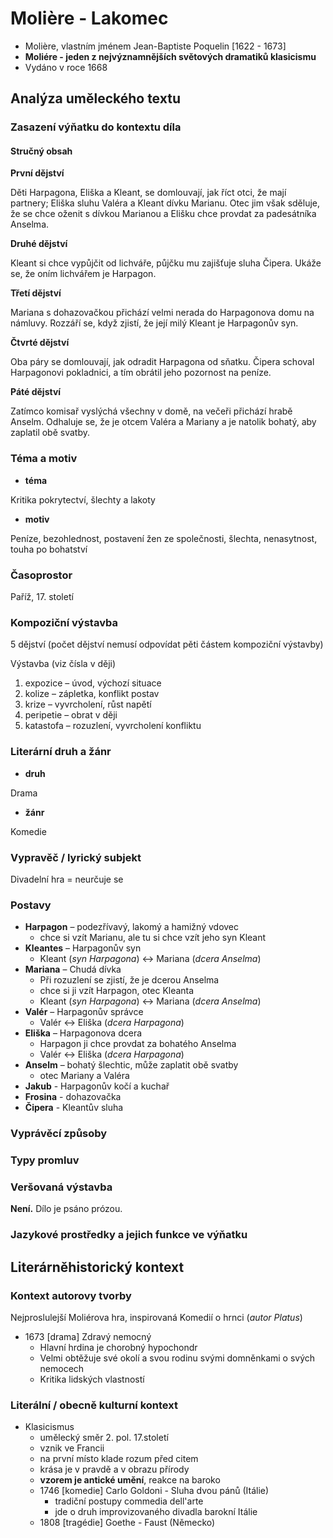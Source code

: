 # Molière - Lakomec
- Molière, vlastním jménem Jean-Baptiste Poquelin [1622 - 1673]
- **Moliére - jeden z nejvýznamnějších světových dramatiků klasicismu**
- Vydáno v roce 1668

## Analýza uměleckého textu

### Zasazení výňatku do kontextu díla

#### Stručný obsah

**První dějství**

Děti Harpagona, Eliška a Kleant, se domlouvají, jak říct otci, že mají partnery; Eliška sluhu Valéra a Kleant dívku Marianu. Otec jim však sděluje, že se chce oženit s dívkou Marianou a Elišku chce provdat za padesátníka Anselma.  

**Druhé dějství**

Kleant si chce vypůjčit od lichváře, půjčku mu zajišťuje sluha Čipera. Ukáže se, že oním lichvářem je Harpagon.  

**Třetí dějství**

Mariana s dohazovačkou přichází velmi nerada do Harpagonova domu na námluvy. Rozzáří se, když zjistí, že její milý Kleant je Harpagonův syn.  

**Čtvrté dějství**

Oba páry se domlouvají, jak odradit Harpagona od sňatku. Čipera schoval Harpagonovi pokladnici, a tím obrátil jeho pozornost na peníze.  

**Páté dějství**

Zatímco komisař vyslýchá všechny v domě, na večeři přichází hrabě Anselm. Odhaluje se, že je otcem Valéra a Mariany a je natolik bohatý, aby zaplatil obě svatby. 

### Téma a motiv

- **téma**

Kritika pokrytectví, šlechty a lakoty

- **motiv**

Peníze, bezohlednost, postavení žen ze společnosti, šlechta, nenasytnost, touha po bohatství

### Časoprostor

Paříž, 17. století

### Kompoziční výstavba

5 dějství (počet dějství nemusí odpovídat pěti částem kompoziční výstavby)  

Výstavba (viz čísla v ději) 
1. expozice – úvod, výchozí situace  
2. kolize – zápletka, konflikt postav  
3. krize – vyvrcholení, růst napětí  
4. peripetie – obrat v ději
5. katastofa – rozuzlení, vyvrcholení konfliktu

### Literární druh a žánr

- **druh**

Drama

- **žánr**

Komedie

### Vypravěč / lyrický subjekt

Divadelní hra = neurčuje se

### Postavy

- **Harpagon**
  – podezřívavý, lakomý a hamižný vdovec
  - chce si vzít Marianu, ale tu si chce vzít jeho syn Kleant
- **Kleantes**
  – Harpagonův syn
  - Kleant (*syn Harpagona*) <-> Mariana (*dcera Anselma*)
- **Mariana**
  – Chudá dívka
  - Při rozuzlení se zjistí, že je dcerou Anselma
  - chce si ji vzít Harpagon, otec Kleanta
  - Kleant (*syn Harpagona*) <-> Mariana (*dcera Anselma*)
- **Valér**
  – Harpagonův správce
  - Valér <-> Eliška (*dcera Harpagona*)
- **Eliška**
  – Harpagonova dcera
  - Harpagon ji chce provdat za bohatého Anselma
  - Valér <-> Eliška (*dcera Harpagona*)
- **Anselm**
  – bohatý šlechtic, může zaplatit obě svatby
  - otec Mariany a Valéra
- **Jakub** - Harpagonův kočí a kuchař
- **Frosina** - dohazovačka
- **Čipera** - Kleantův sluha

### Vyprávěcí způsoby

### Typy promluv

### Veršovaná výstavba

**Není.** Dílo je psáno prózou.

### Jazykové prostředky a jejich funkce ve výňatku

## Literárněhistorický kontext
### Kontext autorovy tvorby

Nejproslulejší Moliérova hra, inspirovaná Komedií o hrnci (*autor Platus*)

- 1673 [drama] Zdravý nemocný
  - Hlavní hrdina je chorobný hypochondr
  - Velmi obtěžuje své okolí a svou rodinu svými domněnkami o svých nemocech
  - Kritika lidských vlastností

### Literální / obecně kulturní kontext

- Klasicismus
  - umělecký směr 2. pol. 17.století
  - vznik ve Francii
  - na první místo klade rozum před citem
  - krása je v pravdě a v obrazu přírody
  - **vzorem je antické umění**, reakce na baroko  
  - 1746 [komedie] Carlo Goldoni - Sluha dvou pánů (Itálie)
      - tradiční postupy commedia dell'arte
      - jde o druh improvizovaného divadla barokní Itálie
  - 1808 [tragédie] Goethe - Faust (Německo)
